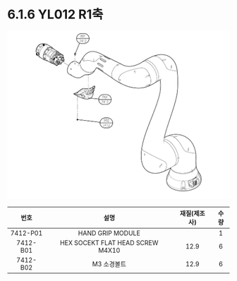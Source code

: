 # 6.1.6 YL012 R1축

![](../../.gitbook/assets/image140.png)

|  **번호**  |              **설명**              | **재질(제조사)** | **수량** |
| :------: | :------------------------------: | :---------: | :----: |
| 7412-P01 |         HAND GRIP MODULE         |             |    1   |
| 7412-B01 | HEX SOCEKT FLAT HEAD SCREW M4X10 |     12.9    |    6   |
| 7412-B02 |              M3 소경볼트             |     12.9    |    6   |
